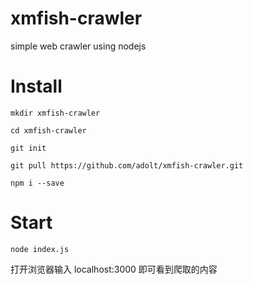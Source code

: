# xmfish-crawler
simple web crawler using nodejs

# Install
`mkdir xmfish-crawler`

`cd xmfish-crawler`

`git init`

`git pull https://github.com/adolt/xmfish-crawler.git`

`npm i --save`

# Start
`node index.js`

打开浏览器输入 localhost:3000 即可看到爬取的内容
